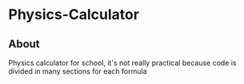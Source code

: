 # Physics-Calculator
## About
Physics calculator for school, it's not really practical because code is divided in many sections for each formula
